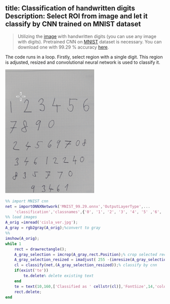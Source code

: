 title: Classification of handwritten digits
Description: Select ROI from image and let it classify by CNN trained on MNIST dataset
---
>Utilizing the [image](/zodoc/media/cisla_ver.jpg) with handwritten digits (you can use any image with digits). Pretrained CNN on [MNIST](http://yann.lecun.com/exdb/mnist/) dataset is necessary. You can download one with 99.29 % accuracy [here](https://github.com/tesar-tech/zodoc/blob/master/datazoo/MNIST_99.29.onnx).

The code runs in a loop. Firstly, select region with a single digit. This region is adjusted, resized and convolutional neural network is used to classify it.

![](../media/2018-11-13-10-20-40.gif)

``` matlab
%% import MNIST cnn
net = importONNXNetwork('MNIST_99.29.onnx','OutputLayerType',...
    'classification','classnames',{'0', '1', '2', '3', '4', '5' ,'6', '7', '8', '9'});
%% load images 
A_orig =imread('cisla_ver.jpg');
A_gray = rgb2gray(A_orig);%convert to gray
%%
imshow(A_orig);
while 1
    rect = drawrectangle();
    A_gray_selection = imcrop(A_gray,rect.Position);% crop selected rectangle
    A_gray_selection_resized = imadjust( 255 -(imresize(A_gray_selection,[28 28])));%
    cl = classify(net,(A_gray_selection_resized));% classify by cnn
    if(exist('te'))
        te.delete% delete existing text
    end
    te = text(10,160,['Classified as ' cellstr(cl)],'FontSize',14,'color','blue');
    rect.delete;
end
```